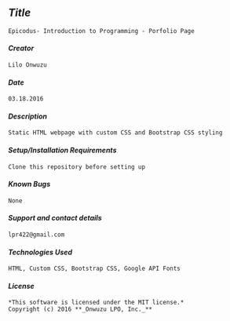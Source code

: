

## _Title_
	Epicodus- Introduction to Programming - Porfolio Page
#### _Creator_
	Lilo Onwuzu 
#### _Date_
	03.18.2016

#### _Description_
	Static HTML webpage with custom CSS and Bootstrap CSS styling 

#### _Setup/Installation Requirements_
	Clone this repository before setting up

#### _Known Bugs_
 	None

#### _Support and contact details_
	lpr422@gmail.com
	
#### _Technologies Used_
	HTML, Custom CSS, Bootstrap CSS, Google API Fonts

#### _License_
	*This software is licensed under the MIT license.*
	Copyright (c) 2016 **_Onwuzu LPO, Inc._**


